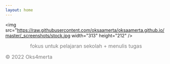 ```yaml
---
layout: home
---
```


<img src="https://raw.githubusercontent.com/oksaamerta/oksaamerta.github.io/master/_screenshots/stock.jpg width="313" height="212" />
<div style="text-align: center;">
  <span style="color: gray; font-size: medium;">fokus untuk pelajaran sekolah + menulis tugas</span>
</div>

<span style="color: gray; font-size: medium;"> © 2022 Oks4merta</span>